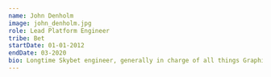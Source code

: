 ```yaml
---
name: John Denholm
image: john_denholm.jpg
role: Lead Platform Engineer
tribe: Bet
startDate: 01-01-2012
endDate: 03-2020
bio: Longtime Skybet engineer, generally in charge of all things Graphite. Likes cats and whiskey.
---
```


